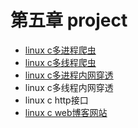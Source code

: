 # 第五章 project
* [linux c多进程爬虫](https://github.com/laijinhang/multiple_process_reptile_project_for_linux_c)
* [linux c多线程爬虫](https://github.com/laijinhang/multiple_thread_reptile_project_for_linux_c)
* [linux c多进程内网穿透](https://github.com/laijinhang/safrp_c)
* linux c多线程内网穿透
* linux c http接口
* [linux c web博客网站](https://github.com/laijinhang/blog_project)
